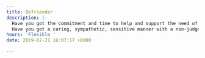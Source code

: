 ```yaml
---
title: Befriender
description: |-
  Have you got the commitment and time to help and support the need of clients that feel lonely/isolated?
  Have you got a caring, sympathetic, sensitive manner with a non-judgemental approach to others?
hours: 'Flexible '
date: 2019-02-21 16:07:17 +0000

---
```

